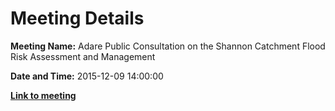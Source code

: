 # Meeting Details

**Meeting Name:** Adare Public Consultation on the Shannon Catchment Flood Risk Assessment and Management

**Date and Time:** 2015-12-09 14:00:00

**<a href="https://www.limerick.ie/council/whats-on/adare-public-consultation-shannon-catchment-flood-risk-assessment-and-management" target="_blank">Link to meeting</a>**
